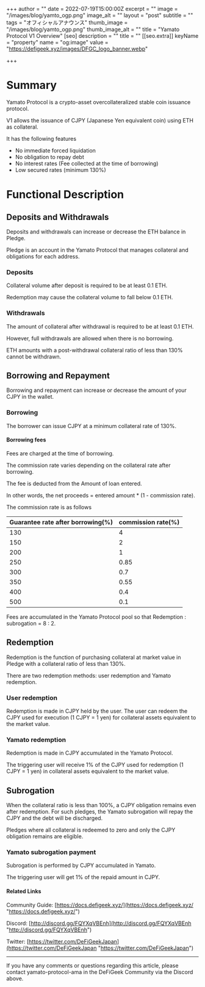 +++
author = ""
date = 2022-07-19T15:00:00Z
excerpt = ""
image = "/images/blog/yamto_ogp.png"
image_alt = ""
layout = "post"
subtitle = ""
tags = "オフィシャルアナウンス"
thumb_image = "/images/blog/yamto_ogp.png"
thumb_image_alt = ""
title = "Yamato Protocol V1 Overview"
[seo]
description = ""
title = ""
[[seo.extra]]
keyName = "property"
name = "og:image"
value = "https://defigeek.xyz/images/DFGC_logo_banner.webp"

+++
# Summary

Yamato Protocol is a crypto-asset overcollateralized stable coin issuance protocol.

V1 allows the issuance of CJPY (Japanese Yen equivalent coin) using ETH as collateral.

It has the following features

* No immediate forced liquidation
* No obligation to repay debt
* No interest rates (Fee collected at the time of borrowing)
* Low secured rates (minimum 130%)

# Functional Description

## Deposits and Withdrawals

Deposits and withdrawals can increase or decrease the ETH balance in Pledge.

Pledge is an account in the Yamato Protocol that manages collateral and obligations for each address.

### Deposits

Collateral volume after deposit is required to be at least 0.1 ETH.

Redemption may cause the collateral volume to fall below 0.1 ETH.

### Withdrawals

The amount of collateral after withdrawal is required to be at least 0.1 ETH.

However, full withdrawals are allowed when there is no borrowing.

ETH amounts with a post-withdrawal collateral ratio of less than 130% cannot be withdrawn.

## Borrowing and Repayment

Borrowing and repayment can increase or decrease the amount of your CJPY in the wallet.

### Borrowing

The borrower can issue CJPY at a minimum collateral rate of 130%.

#### Borrowing fees

Fees are charged at the time of borrowing.

The commission rate varies depending on the collateral rate after borrowing.

The fee is deducted from the Amount of loan entered.

In other words, the net proceeds = entered amount * (1 - commission rate).

The commission rate is as follows

| Guarantee rate after borrowing(%) | commission rate(%) |
| --- | --- |
| 130 | 4 |
| 150 | 2 |
| 200 | 1 |
| 250 | 0.85 |
| 300 | 0.7 |
| 350 | 0.55 |
| 400 | 0.4 |
| 500 | 0.1 |

Fees are accumulated in the Yamato Protocol pool so that Redemption : subrogation = 8 : 2.

## Redemption

Redemption is the function of purchasing collateral at market value in Pledge with a collateral ratio of less than 130%.

There are two redemption methods: user redemption and Yamato redemption.

### User redemption

Redemption is made in CJPY held by the user. The user can redeem the CJPY used for execution (1 CJPY = 1 yen) for collateral assets equivalent to the market value.

### Yamato redemption

Redemption is made in CJPY accumulated in the Yamato Protocol.

The triggering user will receive 1% of the CJPY used for redemption (1 CJPY = 1 yen) in collateral assets equivalent to the market value.

## Subrogation

When the collateral ratio is less than 100%, a CJPY obligation remains even after redemption. For such pledges, the Yamato subrogation will repay the CJPY and the debt will be discharged.

Pledges where all collateral is redeemed to zero and only the CJPY obligation remains are eligible.

### Yamato subrogation payment

Subrogation is performed by CJPY accumulated in Yamato.

The triggering user will get 1% of the repaid amount in CJPY.

#### Related Links

Community Guide: [https://docs.defigeek.xyz/](https://docs.defigeek.xyz/ "https://docs.defigeek.xyz/")

Discord: [http://discord.gg/FQYXqVBEnh](http://discord.gg/FQYXqVBEnh "http://discord.gg/FQYXqVBEnh")

Twitter: [https://twitter.com/DeFiGeekJapan](https://twitter.com/DeFiGeekJapan "https://twitter.com/DeFiGeekJapan")

***

If you have any comments or questions regarding this article, please contact yamato-protocol-ama in the DeFiGeek Community via the Discord above.